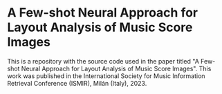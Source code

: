 # A Few-shot Neural Approach for Layout Analysis of Music Score Images

This is a repository with the source code used in the paper titled "A Few-shot Neural Approach for Layout Analysis of Music Score Images".
This work was published in the International Society for Music Information Retrieval Conference (ISMIR), Milán (Italy), 2023.

